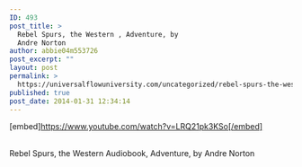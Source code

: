 ```yaml
---
ID: 493
post_title: >
  Rebel Spurs, the Western , Adventure, by
  Andre Norton
author: abbie04m553726
post_excerpt: ""
layout: post
permalink: >
  https://universalflowuniversity.com/uncategorized/rebel-spurs-the-western-adventure-by-andre-norton/
published: true
post_date: 2014-01-31 12:34:14
---
```

[embed]https://www.youtube.com/watch?v=LRQ21pk3KSo[/embed]</br></br>
<p>Rebel Spurs, the Western Audiobook, Adventure, by Andre Norton </p>